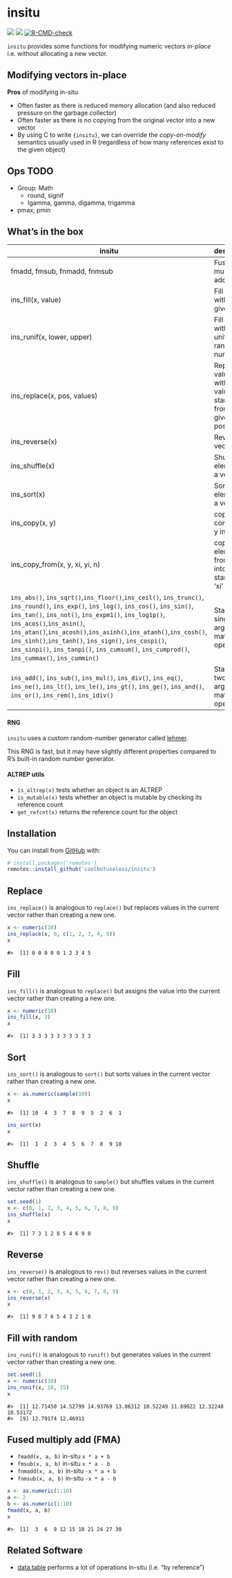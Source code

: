 
<!-- README.md is generated from README.Rmd. Please edit that file -->

# insitu

<!-- badges: start -->

![](https://img.shields.io/badge/cool-useless-green.svg)
![](https://img.shields.io/badge/api-unstable-orange.svg)
[![R-CMD-check](https://github.com/coolbutuseless/insitu/actions/workflows/R-CMD-check.yaml/badge.svg)](https://github.com/coolbutuseless/insitu/actions/workflows/R-CMD-check.yaml)
<!-- badges: end -->

`insitu` provides some functions for modifying numeric vectors
*in-place* i.e. without allocating a new vector.

## Modifying vectors in-place

**Pros** of modifying in-situ

- Often faster as there is reduced memory allocation (and also reduced
  pressure on the garbage collector)
- Often faster as there is no copying from the original vector into a
  new vector
- By using C to write `{insitu}`, we can override the *copy-on-modify*
  semantics usually used in R (regardless of how many references exist
  to the given object)

## Ops TODO

- Group: Math
  - round, signif
  - lgamma, gamma, digamma, trigamma
- pmax, pmin

## What’s in the box

| insitu | description |
|----|----|
| fmadd, fmsub, fnmadd, fnmsub | Fused multiply add |
| ins_fill(x, value) | Fill vector with the given value |
| ins_runif(x, lower, upper) | Fill vector with uniform random numbers |
| ins_replace(x, pos, values) | Replace values in x with given values starting from the given position |
| ins_reverse(x) | Reverse vector |
| ins_shuffle(x) | Shuffle the elements of a vector |
| ins_sort(x) | Sort the elements of a vector |
| ins_copy(x, y) | copy contents of y into x |
| ins_copy_from(x, y, xi, yi, n) | copy ‘n’ elements from ‘y’ into ‘x’ starting at ‘xi’ and ‘yi’ |
| `ins_abs()`, `ins_sqrt()`,`ins_floor()`,`ins_ceil()`, `ins_trunc()`, `ins_round()`, `ins_exp()`, `ins_log()`, `ins_cos()`, `ins_sin()`, `ins_tan()`, `ins_not()`, `ins_expm1()`, `ins_log1p()`, `ins_acos()`,`ins_asin()`, `ins_atan()`,`ins_acosh()`,`ins_asinh()`,`ins_atanh()`,`ins_cosh()`, `ins_sinh()`,`ins_tanh()`, `ins_sign()`, `ins_cospi()`, `ins_sinpi()`, `ins_tanpi()`, `ins_cumsum()`, `ins_cumprod()`, `ins_cummax()`, `ins_cummin()` | Standard single argument math operations |
| `ins_add()`, `ins_sub()`, `ins_mul()`, `ins_div()`, `ins_eq()`, `ins_ne()`, `ins_lt()`, `ins_le()`, `ins_gt()`, `ins_ge()`, `ins_and()`, `ins_or()`, `ins_rem()`, `ins_idiv()` | Standard two-argument math operations |

#### RNG

`insitu` uses a custom random-number generator called
[lehmer](https://lemire.me/blog/2019/03/19/the-fastest-conventional-random-number-generator-that-can-pass-big-crush/).

This RNG is fast, but it may have slightly different properties compared
to R’s built-in random number generator.

#### ALTREP utils

- `is_altrep(x)` tests whether an object is an ALTREP
- `is_mutable(x)` tests whether an object is mutable by checking its
  reference count
- `get_refcnt(x)` returns the reference count for the object

## Installation

You can install from [GitHub](https://github.com/coolbutuseless/insitu)
with:

``` r
# install.packages('remotes')
remotes::install_github('coolbutuseless/insitu')
```

## Replace

`ins_replace()` is analogous to `replace()` but replaces values in the
current vector rather than creating a new one.

``` r
x <- numeric(10)
ins_replace(x, 6, c(1, 2, 3, 4, 5))
x
```

    #>  [1] 0 0 0 0 0 1 2 3 4 5

## Fill

`ins_fill()` is analogous to `replace()` but assigns the value into the
current vector rather than creating a new one.

``` r
x <- numeric(10)
ins_fill(x, 3)
x
```

    #>  [1] 3 3 3 3 3 3 3 3 3 3

## Sort

`ins_sort()` is analogous to `sort()` but sorts values in the current
vector rather than creating a new one.

``` r
x <- as.numeric(sample(10))
x
```

    #>  [1] 10  4  3  7  8  9  5  2  6  1

``` r
ins_sort(x)
x
```

    #>  [1]  1  2  3  4  5  6  7  8  9 10

## Shuffle

`ins_shuffle()` is analogous to `sample()` but shuffles values in the
current vector rather than creating a new one.

``` r
set.seed(1)
x <- c(0, 1, 2, 3, 4, 5, 6, 7, 8, 9)
ins_shuffle(x)
x
```

    #>  [1] 7 3 1 2 8 5 4 6 9 0

## Reverse

`ins_reverse()` is analogous to `rev()` but reverses values in the
current vector rather than creating a new one.

``` r
x <- c(0, 1, 2, 3, 4, 5, 6, 7, 8, 9)
ins_reverse(x)
x
```

    #>  [1] 9 8 7 6 5 4 3 2 1 0

## Fill with random

`ins_runif()` is analogous to `runif()` but generates values in the
current vector rather than creating a new one.

``` r
set.seed(1)
x <- numeric(10)
ins_runif(x, 10, 15)
x
```

    #>  [1] 12.71450 14.52799 14.93769 13.86312 10.52249 11.69022 12.32248 10.53172
    #>  [9] 12.79174 12.46911

## Fused multiply add (FMA)

- `fmadd(x, a, b)` in-situ `x * a + b`
- `fmsub(x, a, b)` in-situ `x * a - b`
- `fnmadd(x, a, b)` in-situ `-x * a + b`
- `fnmsub(x, a, b)` in-situ `-x * a - b`

``` r
x <- as.numeric(1:10)
a <- 2
b <- as.numeric(1:10)
fmadd(x, a, b)
x
```

    #>  [1]  3  6  9 12 15 18 21 24 27 30

## Related Software

- [data.table](https://cran.r-project.org/package=data.table) performs a
  lot of operations in-situ (i.e. “by reference”)
